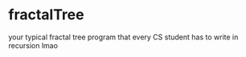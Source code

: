 # fractalTree
your typical fractal tree program that every CS student has to write in recursion lmao
